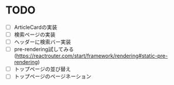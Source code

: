 # TODO
- [ ] ArticleCardの実装
- [ ] 検索ページの実装
- [ ] ヘッダーに検索バー実装
- [ ] pre-rendering試してみる(https://reactrouter.com/start/framework/rendering#static-pre-rendering)
- [ ] トップページの並び替え
- [ ] トップページのページネーション